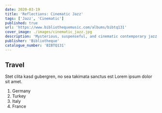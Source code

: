 ```yaml
---
date: 2020-03-19
title: 'Reflections: Cinematic Jazz'
tags: ['Jazz', 'Cinematic']
published: true
url: 'https://www.bibliothequemusic.com/albums/bibtq131'
cover_image: ./images/cinematic_jazz.jpg
description: 'Mysterious, suspenseful, and cinematic contemporary jazz cues, featuring reflective piano melodies, strings woodwind and expansive, lyrical saxophone solos. A stand-out collection of beautiful, atmospheric and enigmatic cues.'
publisher: 'Bibliotheque'
catalogue_number: 'BIBTQ131'
---
```


## Travel

Stet clita kasd gubergren, no sea takimata sanctus est Lorem ipsum dolor sit amet.

1. Germany
2. Turkey
3. Italy
4. France
